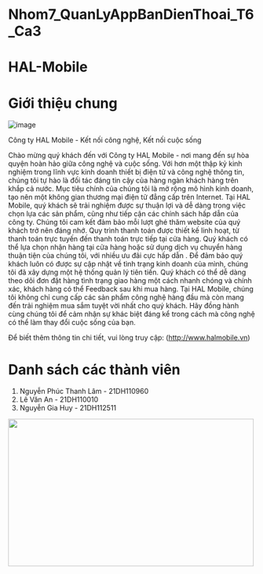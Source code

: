 # Nhom7_QuanLyAppBanDienThoai_T6_Ca3
# HAL-Mobile
  # Giới thiệu chung
![image](https://github.com/LamSiras/HAL-Mobile/assets/144895092/0a34a95e-5631-4c54-ac4e-1055cb5dde42)

Công ty HAL Mobile - Kết nối công nghệ, Kết nối cuộc sống

  Chào mừng quý khách đến với Công ty HAL Mobile - nơi mang đến sự hòa quyện hoàn hảo giữa công nghệ và cuộc sống. Với hơn một thập kỷ kinh nghiệm trong lĩnh vực kinh doanh thiết bị điện tử và công nghệ thông tin, chúng tôi tự hào là đối tác đáng tin cậy của hàng ngàn khách hàng trên khắp cả nước.
Mục tiêu chính của chúng tôi là mở rộng mô hình kinh doanh, tạo nên một không gian thương mại điện tử đẳng cấp trên Internet. Tại HAL Mobile, quý khách sẽ trải nghiệm được sự thuận lợi và dễ dàng trong việc chọn lựa các sản phẩm, cũng như tiếp cận các chính sách hấp dẫn của công ty.
Chúng tôi cam kết đảm bảo mỗi lượt ghé thăm website của quý khách trở nên đáng nhớ. Quy trình thanh toán được thiết kế linh hoạt, từ thanh toán trực tuyến đến thanh toán trực tiếp tại cửa hàng. Quý khách có thể lựa chọn nhận hàng tại cửa hàng hoặc sử dụng dịch vụ chuyển hàng thuận tiện của chúng tôi, với nhiều ưu đãi cực hấp dẫn .
  Để đảm bảo quý khách luôn có được sự cập nhật về tình trạng kinh doanh của mình, chúng tôi đã xây dựng một hệ thống quản lý tiên tiến. Quý khách có thể dễ dàng theo dõi đơn đặt hàng tình trạng giao hàng một cách nhanh chóng và chính xác, khách hàng có thể Feedback sau khi mua hàng.
  Tại HAL Mobile, chúng tôi không chỉ cung cấp các sản phẩm công nghệ hàng đầu mà còn mang đến trải nghiệm mua sắm tuyệt vời nhất cho quý khách. Hãy đồng hành cùng chúng tôi để cảm nhận sự khác biệt đáng kể trong cách mà công nghệ có thể làm thay đổi cuộc sống của bạn.
  
Để biết thêm thông tin chi tiết, vui lòng truy cập: (http://www.halmobile.vn)

  # Danh sách các thành viên
1. Nguyễn Phúc Thanh Lâm - 21DH110960
2. Lê Văn An - 21DH110010
3. Nguyễn Gia Huy - 21DH112511
<img src="![bro](https://github.com/LamSiras/Nhom7_QuanLyAppBanDienThoai_T6_Ca3/assets/144895092/05de0bca-ff19-449f-9a25-100fe4d4d491)" height="300" width="500" />
